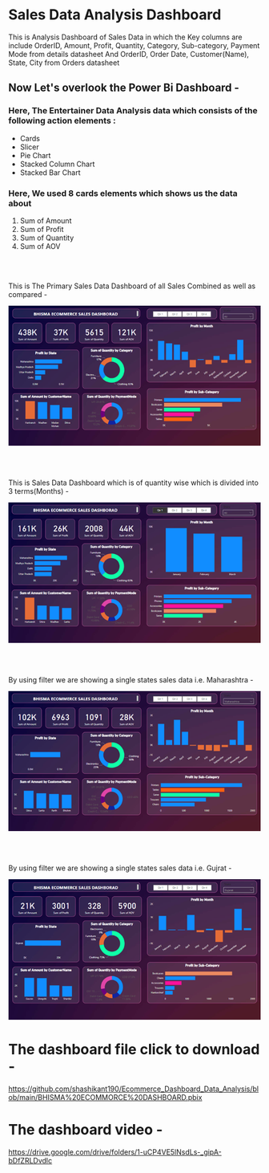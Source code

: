 <h1>
Sales Data Analysis Dashboard
</h1>

This is Analysis Dashboard of Sales Data in which the Key columns are include OrderID, Amount, Profit, Quantity, Category, Sub-category, Payment Mode from details datasheet And OrderID, Order Date, Customer(Name), State, City from Orders datasheet 

<h2>
Now Let's overlook the Power Bi Dashboard -
</h2>

<h3>
Here, The Entertainer Data Analysis data which consists of the following action elements :
</h3>
<ul>
<li>Cards</li>
<li>Slicer</li>
<li>Pie Chart</li>
<li>Stacked Column Chart</li>
<li>Stacked Bar Chart</li>
</ul>

<h3>
    Here, We used 8 cards elements which shows us the data about 
</h3>
    <ol>
    <li>Sum of Amount</li>
    <li>Sum of Profit</li>
    <li>Sum of Quantity</li>
    <li>Sum of AOV</li>
    </ol>
<br>
<br>

This is The Primary Sales Data Dashboard of all Sales Combined as well as compared -

![image](https://github.com/shashikant190/Ecommerce_Dashboard_Data_Analysis/blob/main/assets/SalesDashboardMain1.png?raw=true)

<br>
<br>

This is Sales Data Dashboard which is of quantity wise which is divided into 3 terms(Months) - 

![image](https://github.com/shashikant190/Ecommerce_Dashboard_Data_Analysis/blob/main/assets/SalesDashboardMain.png?raw=true)


<br>
<br>

By using filter we are showing a single states sales data i.e. Maharashtra -

![image](https://github.com/shashikant190/Ecommerce_Dashboard_Data_Analysis/blob/main/assets/Maharashtra.png?raw=true)

<br>
<br>

By using filter we are showing a single states sales data i.e. Gujrat -

![image](https://github.com/shashikant190/Ecommerce_Dashboard_Data_Analysis/blob/main/assets/Gujrat.png?raw=true)


<h1>
</h1>

# The dashboard file click to download -

https://github.com/shashikant190/Ecommerce_Dashboard_Data_Analysis/blob/main/BHISMA%20ECOMMORCE%20DASHBOARD.pbix

# The dashboard video - 

https://drive.google.com/drive/folders/1-uCP4VE5lNsdLs-_gipA-bDfZRLDvdlc

